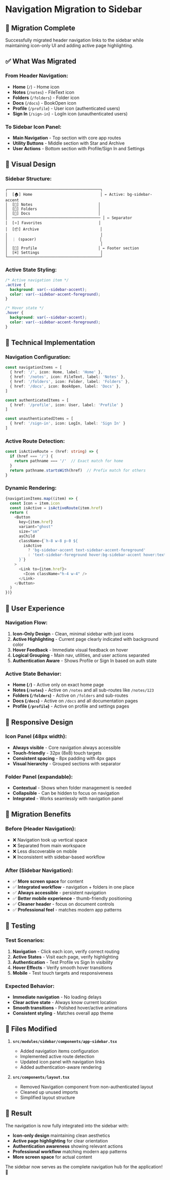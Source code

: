 # Navigation Migration to Sidebar

## 🎯 **Migration Complete**

Successfully migrated header navigation links to the sidebar while maintaining icon-only UI and adding active page highlighting.

## ✅ **What Was Migrated**

### **From Header Navigation:**
- **Home** (`/`) - Home icon
- **Notes** (`/notes`) - FileText icon  
- **Folders** (`/folders`) - Folder icon
- **Docs** (`/docs`) - BookOpen icon
- **Profile** (`/profile`) - User icon (authenticated users)
- **Sign In** (`/sign-in`) - LogIn icon (unauthenticated users)

### **To Sidebar Icon Panel:**
- **Main Navigation** - Top section with core app routes
- **Utility Buttons** - Middle section with Star and Archive
- **User Actions** - Bottom section with Profile/Sign In and Settings

## 🎨 **Visual Design**

### **Sidebar Structure:**
```
┌─────────────────────────────────────────┐
│  [🏠] Home                              │ ← Active: bg-sidebar-accent
│  [📄] Notes                             │
│  [📁] Folders                           │
│  [📖] Docs                              │
│  ─────────────────────────────────────── │ ← Separator
│  [⭐] Favorites                         │
│  [📦] Archive                           │
│                                         │
│  ⋮ (spacer)                            │
│                                         │
│  [👤] Profile                           │ ← Footer section
│  [⌘] Settings                           │
└─────────────────────────────────────────┘
```

### **Active State Styling:**
```css
/* Active navigation item */
.active {
  background: var(--sidebar-accent);
  color: var(--sidebar-accent-foreground);
}

/* Hover state */
.hover {
  background: var(--sidebar-accent);
  color: var(--sidebar-accent-foreground);
}
```

## 🔧 **Technical Implementation**

### **Navigation Configuration:**
```typescript
const navigationItems = [
  { href: '/', icon: Home, label: 'Home' },
  { href: '/notes', icon: FileText, label: 'Notes' },
  { href: '/folders', icon: Folder, label: 'Folders' },
  { href: '/docs', icon: BookOpen, label: 'Docs' },
]

const authenticatedItems = [
  { href: '/profile', icon: User, label: 'Profile' }
]

const unauthenticatedItems = [
  { href: '/sign-in', icon: LogIn, label: 'Sign In' }
]
```

### **Active Route Detection:**
```typescript
const isActiveRoute = (href: string) => {
  if (href === '/') {
    return pathname === '/'  // Exact match for home
  }
  return pathname.startsWith(href)  // Prefix match for others
}
```

### **Dynamic Rendering:**
```typescript
{navigationItems.map((item) => {
  const Icon = item.icon
  const isActive = isActiveRoute(item.href)
  return (
    <Button
      key={item.href}
      variant="ghost"
      size="sm"
      asChild
      className={`h-8 w-8 p-0 ${
        isActive 
          ? 'bg-sidebar-accent text-sidebar-accent-foreground' 
          : 'text-sidebar-foreground hover:bg-sidebar-accent hover:text-sidebar-accent-foreground'
      }`}
    >
      <Link to={item.href}>
        <Icon className="h-4 w-4" />
      </Link>
    </Button>
  )
})}
```

## 🎯 **User Experience**

### **Navigation Flow:**
1. **Icon-Only Design** - Clean, minimal sidebar with just icons
2. **Active Highlighting** - Current page clearly indicated with background color
3. **Hover Feedback** - Immediate visual feedback on hover
4. **Logical Grouping** - Main nav, utilities, and user actions separated
5. **Authentication Aware** - Shows Profile or Sign In based on auth state

### **Active State Behavior:**
- **Home (`/`)** - Active only on exact home page
- **Notes (`/notes`)** - Active on `/notes` and all sub-routes like `/notes/123`
- **Folders (`/folders`)** - Active on `/folders` and sub-routes
- **Docs (`/docs`)** - Active on `/docs` and all documentation pages
- **Profile (`/profile`)** - Active on profile and settings pages

## 📱 **Responsive Design**

### **Icon Panel (48px width):**
- **Always visible** - Core navigation always accessible
- **Touch-friendly** - 32px (8x8) touch targets
- **Consistent spacing** - 8px padding with 4px gaps
- **Visual hierarchy** - Grouped sections with separator

### **Folder Panel (expandable):**
- **Contextual** - Shows when folder management is needed
- **Collapsible** - Can be hidden to focus on navigation
- **Integrated** - Works seamlessly with navigation panel

## 🔄 **Migration Benefits**

### **Before (Header Navigation):**
- ❌ Navigation took up vertical space
- ❌ Separated from main workspace
- ❌ Less discoverable on mobile
- ❌ Inconsistent with sidebar-based workflow

### **After (Sidebar Navigation):**
- ✅ **More screen space** for content
- ✅ **Integrated workflow** - navigation + folders in one place
- ✅ **Always accessible** - persistent navigation
- ✅ **Better mobile experience** - thumb-friendly positioning
- ✅ **Cleaner header** - focus on document controls
- ✅ **Professional feel** - matches modern app patterns

## 🧪 **Testing**

### **Test Scenarios:**
1. **Navigation** - Click each icon, verify correct routing
2. **Active States** - Visit each page, verify highlighting
3. **Authentication** - Test Profile vs Sign In visibility
4. **Hover Effects** - Verify smooth hover transitions
5. **Mobile** - Test touch targets and responsiveness

### **Expected Behavior:**
- **Immediate navigation** - No loading delays
- **Clear active state** - Always know current location
- **Smooth transitions** - Polished hover/active animations
- **Consistent styling** - Matches overall app theme

## 📝 **Files Modified**

1. **`src/modules/sidebar/components/app-sidebar.tsx`**
   - Added navigation items configuration
   - Implemented active route detection
   - Updated icon panel with navigation links
   - Added authentication-aware rendering

2. **`src/components/layout.tsx`**
   - Removed Navigation component from non-authenticated layout
   - Cleaned up unused imports
   - Simplified layout structure

## 🎉 **Result**

The navigation is now fully integrated into the sidebar with:
- **Icon-only design** maintaining clean aesthetics
- **Active page highlighting** for clear orientation
- **Authentication awareness** showing relevant actions
- **Professional workflow** matching modern app patterns
- **More screen space** for actual content

The sidebar now serves as the complete navigation hub for the application! 🚀
